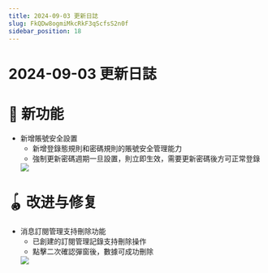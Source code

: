```yaml
---
title: 2024-09-03 更新日誌
slug: FkQDw8ogmiMkcRkF3qScfsS2n0f
sidebar_position: 18
---
```



# 2024-09-03 更新日誌

# 🎉 新功能

- 新增賬號安全設置
    - 新增登錄態規則和密碼規則的賬號安全管理能力
    - 強制更新密碼週期一旦設置，則立即生效，需要更新密碼後方可正常登錄
    <img src="/assets/MXDtb4IMXoqaf5xmBzRcYG9PnZe.png" src-width="3808" src-height="1616" align="center"/>

# 🪀 改进与修复

- 消息訂閱管理支持刪除功能
    - 已創建的訂閱管理記錄支持刪除操作
    - 點擊二次確認彈窗後，數據可成功刪除
    <img src="/assets/PVsGbKH4To6yttxXFO8cuKvlnNh.png" src-width="3800" src-height="1598" align="center"/>

